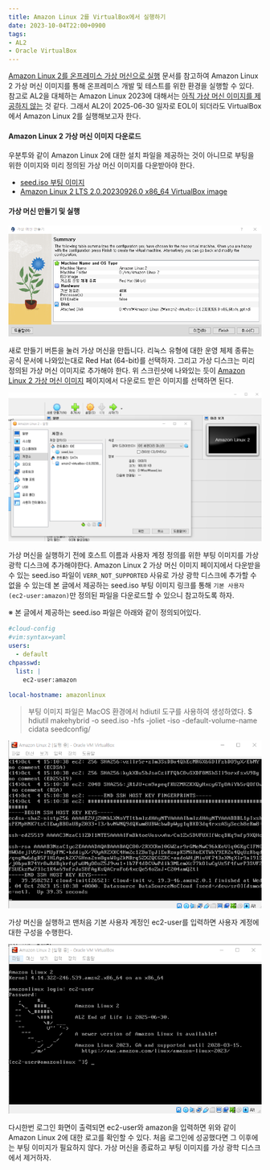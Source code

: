 ```yaml
---
title: Amazon Linux 2를 VirtualBox에서 실행하기
date: 2023-10-04T22:00+0900
tags:
- AL2
- Oracle VirtualBox
---
```


[Amazon Linux 2를 온프레미스 가상 머신으로 실행](https://docs.aws.amazon.com/ko_kr/AWSEC2/latest/UserGuide/amazon-linux-2-virtual-machine.html) 문서를 참고하여 Amazon Linux 2 가상 머신 이미지를 통해 온프레미스 개발 및 테스트를 위한 환경을 실행할 수 있다. 참고로 AL2을 대체하는 Amazon Linux 2023에 대해서는 [아직 가상 머신 이미지를 제공하지 않는](https://github.com/amazonlinux/amazon-linux-2023/issues/102) 것 같다. 그래서 AL2이 2025-06-30 일자로 EOL이 되더라도 VirtualBox에서 Amazon Linux 2를 실행해보고자 한다.

#### Amazon Linux 2 가상 머신 이미지 다운로드

우분투와 같이 Amazon Linux 2에 대한 설치 파일을 제공하는 것이 아니므로 부팅을 위한 이미지와 미리 정의된 가상 머신 이미지를 다운받아야 한다.

- [seed.iso 부팅 이미지](https://drive.google.com/file/d/17iBVLBLLJahQDb-3kgsWRCh72hzt1FIp/view?usp=sharing)  
- [Amazon Linux 2 LTS 2.0.20230926.0 x86_64 VirtualBox image](https://cdn.amazonlinux.com/os-images/2.0.20230926.0/virtualbox/amzn2-virtualbox-2.0.20230926.0-x86_64.xfs.gpt.vdi)

#### 가상 머신 만들기 및 실행

![1. 가상 머신 만들기](/images/posts/amazonlinux2-virtualbox/01.png)  

새로 만들기 버튼을 눌러 가상 머신을 만듭니다. 리눅스 유형에 대한 운영 체제 종류는 공식 문서에 나와있는대로 Red Hat (64-bit)를 선택하자. 그리고 가상 디스크는 미리 정의된 가상 머신 이미지로 추가해야 한다. 위 스크린샷에 나와있는 듯이 [Amazon Linux 2 가상 머신 이미지](https://cdn.amazonlinux.com/os-images/latest/) 페이지에서 다운로드 받은 이미지를 선택하면 된다.

![2. 부팅 이미지 디스크 추가](/images/posts/amazonlinux2-virtualbox/02.png)  

가상 머신을 실행하기 전에 호스트 이름과 사용자 계정 정의를 위한 부팅 이미지를 가상 광학 디스크에 추가해야한다. Amazon Linux 2 가상 머신 이미지 페이지에서 다운받을 수 있는 seed.iso 파일이 `VERR_NOT_SUPPORTED` 사유로 가상 광학 디스크에 추가할 수 없을 수 있는데 본 글에서 제공하는 seed.iso 부팅 이미지 링크를 통해 `기본 사용자(ec2-user:amazon)`만 정의된 파일을 다운로드할 수 있으니 참고하도록 하자.

※ 본 글에서 제공하는 seed.iso 파일은 아래와 같이 정의되어있다.

```yaml user-data
#cloud-config
#vim:syntax=yaml
users:
  - default
chpasswd:
  list: |
    ec2-user:amazon

```


```yaml meta-data
local-hostname: amazonlinux
```

> 부팅 이미지 파일은 MacOS 환경에서 hdiutil 도구를 사용하여 생성하였다.
> $ hdiutil makehybrid -o seed.iso -hfs -joliet -iso -default-volume-name cidata seedconfig/

![3. 사용자 계정 구성](/images/posts/amazonlinux2-virtualbox/03.png)  

가상 머신을 실행하고 맨처음 기본 사용자 계정인 ec2-user를 입력하면 사용자 계정에 대한 구성을 수행한다.

![4. ec2-user 로그인](/images/posts/amazonlinux2-virtualbox/04.png)  

다시한번 로그인 화면이 출력되면 ec2-user와 amazon을 입력하면 위와 같이 Amazon Linux 2에 대한 로고를 확인할 수 있다. 처음 로그인에 성공했다면 그 이후에는 부팅 이미지가 필요하지 않다. 가상 머신을 종료하고 부팅 이미지를 가상 광학 디스크에서 제거하자.


